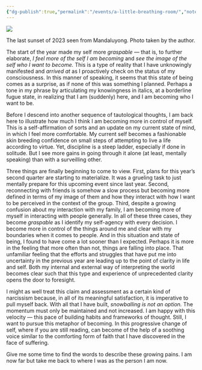 ```yaml
---
{"dg-publish":true,"permalink":"/events/a-little-breathing-room/","noteIcon":"","created":"2024-01-23"}
---
```


![](https://substackcdn.com/image/fetch/w_2400,c_limit,f_auto,q_auto:good,fl_progressive:steep/https%3A%2F%2Fsubstack-post-media.s3.amazonaws.com%2Fpublic%2Fimages%2F6d600680-7f5c-4e86-b0fa-ab99f43ad842_6144x8160.jpeg)

The last sunset of 2023 seen from Mandaluyong. Photo taken by the author.

The start of the year made my self more _graspable —_ that is, to further elaborate, _I feel more of the self I am becoming_ and _see the image of the self who I want to become._ This is a type of reality that I have unknowingly manifested and _arrived at_ as I proactively check on the status of my consciousness. In this manner of speaking, it seems that this state of being comes as a surprise, as if none of this was something I planned. Perhaps a tone in my phrase by articulating my knowingness in italics, at a borderline fugue state, in realizing that I am (suddenly) here, and I am becoming who I want to be.

Before I descend into another sequence of tautological thoughts, I am back here to illustrate how much I think I am becoming more in control of myself. This is a self-affirmation of sorts and an update on my current state of mind, in which I feel more comfortable. My current self becomes a fashionable skin breeding confidence on small steps of attempting to live a life according to virtue. Yet, discipline is a steep ladder, especially if done in solitude. But I see more gains in going through it alone (at least, mentally speaking) than with a surveilling other.

Three things are finally beginning to come to view. First, plans for this year’s second quarter are starting to materialize. It was a grueling task to just mentally prepare for this upcoming event since last year. Second, reconnecting with friends is somehow a slow process but becoming more defined in terms of my image of them and how they interact with how I want to be perceived in the context of the group. Third, despite a growing confusion about my interaction with my family, I am becoming more of myself in interacting with people generally. In all of these three cases, they become _graspable_ as I identify my self-agency with every decision. I become more in control of the things around me and clear with my boundaries when it comes to people. And in this situation and state of being, I found to have come a lot sooner than I expected. Perhaps it is more in the feeling that more often than not, things are falling into place. That unfamiliar feeling that the efforts and struggles that have put me into uncertainty in the previous year are leading up to the point of clarity in life and self. Both my internal and external way of interpreting the world becomes clear such that this type and experience of unprecedented clarity opens the door to foresight.

I might as well treat this claim and assessment as a certain kind of narcissism because, in all of its meaningful satisfaction, it is imperative to pull myself back. With all that I have built, _snowballing is not an option._ The momentum must only be maintained and not increased. I am happy with this velocity — this pace of building habits and frameworks of thought. Still, I want to pursue this metaphor of becoming. In this progressive change of self, where if you are still reading, can become of the help of a soothing voice similar to the comforting form of faith that I have discovered in the face of suffering.

Give me some time to find the words to describe these growing pains. I am now far but take me back to where I was as the person I am now.